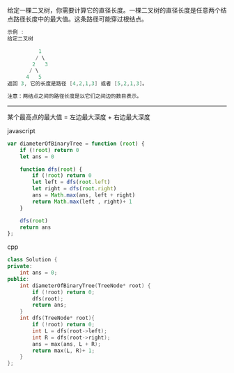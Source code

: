 给定一棵二叉树，你需要计算它的直径长度。一棵二叉树的直径长度是任意两个结点路径长度中的最大值。这条路径可能穿过根结点。

```cpp
示例 :
给定二叉树

          1
         / \
        2   3
       / \
      4   5
返回 3, 它的长度是路径 [4,2,1,3] 或者 [5,2,1,3]。

注意：两结点之间的路径长度是以它们之间边的数目表示。
```

---

某个最高点的最大值 = 左边最大深度 + 右边最大深度

javascript

```javascript
var diameterOfBinaryTree = function (root) {
    if (!root) return 0
    let ans = 0

    function dfs(root) {
        if (!root) return 0
        let left = dfs(root.left)
        let right = dfs(root.right)
        ans = Math.max(ans, left + right)
        return Math.max(left , right)+ 1
    }

    dfs(root)
    return ans
};
```

cpp

```cpp
class Solution {
private:
    int ans = 0;
public:
    int diameterOfBinaryTree(TreeNode* root) {
        if (!root) return 0;
        dfs(root);
        return ans;
    }
    int dfs(TreeNode* root){
        if (!root) return 0;
        int L = dfs(root->left);
        int R = dfs(root->right);
        ans = max(ans, L + R);
        return max(L, R)+ 1;
    }
};
```
